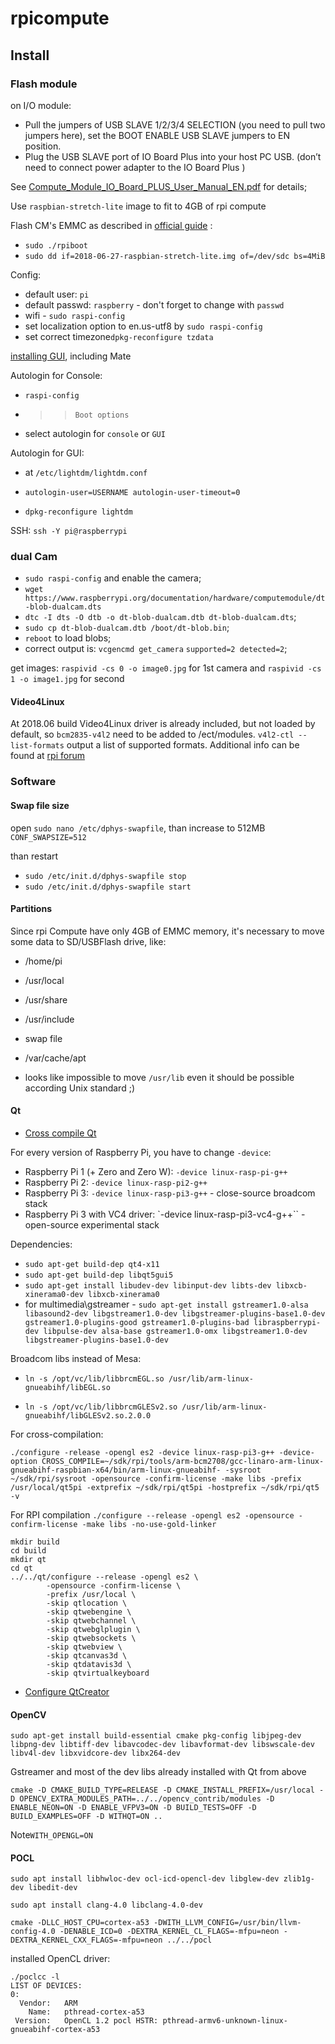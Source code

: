 rpicompute
========================

## Install

### Flash module
on I/O module:
 
- Pull the jumpers of USB SLAVE 1/2/3/4 SELECTION (you need to pull two jumpers
here), set the BOOT ENABLE USB SLAVE jumpers to EN position.
- Plug the USB SLAVE port of IO Board Plus into your host PC USB. (don’t need to
connect power adapter to the IO Board Plus )

See [Compute_Module_IO_Board_PLUS_User_Manual_EN.pdf](http://copperhilltech.com/content/Compute_Module_IO_Board_PLUS_User_Manual_EN.pdf) for details;

Use `raspbian-stretch-lite` image to fit to 4GB of rpi compute


Flash CM's EMMC as described in [official guide](https://www.raspberrypi.org/documentation/hardware/computemodule/cm-emmc-flashing.md) :

- `sudo ./rpiboot`
- `sudo dd if=2018-06-27-raspbian-stretch-lite.img of=/dev/sdc bs=4MiB`

Config:

- default user: `pi`
- default passwd: `raspberry` - don't forget to change with `passwd`
- wifi - `sudo raspi-config`
- set localization option to en.us-utf8 by `sudo raspi-config`
- set correct timezone`dpkg-reconfigure tzdata`

[installing GUI](https://www.raspberrypi.org/forums/viewtopic.php?p=890408#p890408), including Mate

Autologin for Console:

- `raspi-config`
- >> `Boot options`
- select autologin for `console` or `GUI`

Autologin for GUI:

- at `/etc/lightdm/lightdm.conf`
- `autologin-user=USERNAME
autologin-user-timeout=0`

- `dpkg-reconfigure lightdm` 



SSH:
`ssh -Y pi@raspberrypi`

### dual Cam
- `sudo raspi-config` and enable the camera;
- `wget https://www.raspberrypi.org/documentation/hardware/computemodule/dt-blob-dualcam.dts`
- `dtc -I dts -O dtb -o dt-blob-dualcam.dtb dt-blob-dualcam.dts`;
- `sudo cp dt-blob-dualcam.dtb /boot/dt-blob.bin`;
- `reboot` to load blobs;
-  correct output is: 
`vcgencmd get_camera`
`supported=2 detected=2`;

get images: `raspivid -cs 0 -o image0.jpg` for 1st camera and  `raspivid -cs 1 -o image1.jpg` for second

#### Video4Linux

At 2018.06 build Video4Linux driver is already included, but not loaded by default, so `bcm2835-v4l2` need to be added to /ect/modules. `v4l2-ctl --list-formats` output a list of supported formats. Additional info can be found at [rpi forum](https://www.raspberrypi.org/forums/viewtopic.php?t=62364)

### Software
#### Swap file size
open `sudo nano /etc/dphys-swapfile`, than increase to 512MB `CONF_SWAPSIZE=512`

than restart

- `sudo /etc/init.d/dphys-swapfile stop`
- `sudo /etc/init.d/dphys-swapfile start`

#### Partitions
Since rpi Compute have only 4GB of EMMC memory, it's necessary to move some data to SD/USBFlash drive, like:

 - /home/pi 
 - /usr/local
 - /usr/share
 - /usr/include
 - swap file
 - /var/cache/apt

 - looks like impossible to move `/usr/lib` even it should be possible according Unix standard ;) 
 
#### Qt
 - [Cross compile Qt](https://wiki.qt.io/RaspberryPi2EGLFS)
 
For every version of Raspberry Pi, you have to change `-device`:

- Raspberry Pi 1 (+ Zero and Zero W): `-device linux-rasp-pi-g++`
- Raspberry Pi 2: `-device linux-rasp-pi2-g++`
- Raspberry Pi 3: `-device linux-rasp-pi3-g++` - close-source broadcom stack
- Raspberry Pi 3 with VC4 driver: `-device linux-rasp-pi3-vc4-g++`` - open-source experimental stack

Dependencies:

- `sudo apt-get build-dep qt4-x11`
- `sudo apt-get build-dep libqt5gui5`
- `sudo apt-get install libudev-dev libinput-dev libts-dev libxcb-xinerama0-dev libxcb-xinerama0`
- for multimedia\gstreamer - `sudo apt-get install gstreamer1.0-alsa libasound2-dev libgstreamer1.0-dev libgstreamer-plugins-base1.0-dev gstreamer1.0-plugins-good gstreamer1.0-plugins-bad libraspberrypi-dev libpulse-dev alsa-base gstreamer1.0-omx libgstreamer1.0-dev libgstreamer-plugins-base1.0-dev`

Broadcom libs instead of Mesa:

- `ln -s /opt/vc/lib/libbrcmEGL.so /usr/lib/arm-linux-gnueabihf/libEGL.so`

- `ln -s /opt/vc/lib/libbrcmGLESv2.so /usr/lib/arm-linux-gnueabihf/libGLESv2.so.2.0.0`


For cross-compilation:

`./configure -release -opengl es2 -device linux-rasp-pi3-g++ -device-option CROSS_COMPILE=~/sdk/rpi/tools/arm-bcm2708/gcc-linaro-arm-linux-gnueabihf-raspbian-x64/bin/arm-linux-gnueabihf- -sysroot ~/sdk/rpi/sysroot -opensource -confirm-license -make libs -prefix /usr/local/qt5pi -extprefix ~/sdk/rpi/qt5pi -hostprefix ~/sdk/rpi/qt5 -v`


For RPI compilation
`./configure --release -opengl es2 -opensource -confirm-license -make libs -no-use-gold-linker`

```
mkdir build
cd build
mkdir qt
cd qt
../../qt/configure --release -opengl es2 \
        -opensource -confirm-license \
        -prefix /usr/local \
        -skip qtlocation \
        -skip qtwebengine \
        -skip qtwebchannel \
        -skip qtwebglplugin \
        -skip qtwebsockets \
        -skip qtwebview \
        -skip qtcanvas3d \
        -skip qtdatavis3d \
	    -skip qtvirtualkeyboard
```

 - [Configure QtCreator](https://www.ics.com/blog/configuring-qt-creator-raspberry-pi)

#### OpenCV

`sudo apt-get install build-essential cmake pkg-config libjpeg-dev libpng-dev libtiff-dev libavcodec-dev libavformat-dev libswscale-dev libv4l-dev libxvidcore-dev libx264-dev`

Gstreamer and most of the dev libs already installed with Qt from above

`cmake -D CMAKE_BUILD_TYPE=RELEASE -D CMAKE_INSTALL_PREFIX=/usr/local -D OPENCV_EXTRA_MODULES_PATH=../../opencv_contrib/modules -D ENABLE_NEON=ON -D ENABLE_VFPV3=ON -D BUILD_TESTS=OFF -D BUILD_EXAMPLES=OFF -D WITHQT=ON ..`

Note`WITH_OPENGL=ON`

#### POCL

`sudo apt install libhwloc-dev ocl-icd-opencl-dev libglew-dev zlib1g-dev libedit-dev`

`sudo apt install clang-4.0 libclang-4.0-dev`

```
cmake -DLLC_HOST_CPU=cortex-a53 -DWITH_LLVM_CONFIG=/usr/bin/llvm-config-4.0 -DENABLE_ICD=0 -DEXTRA_KERNEL_CL_FLAGS=-mfpu=neon -DEXTRA_KERNEL_CXX_FLAGS=-mfpu=neon ../../pocl
```

installed OpenCL driver:
```
./poclcc -l
LIST OF DEVICES:
0:
  Vendor:   ARM
    Name:   pthread-cortex-a53
 Version:   OpenCL 1.2 pocl HSTR: pthread-armv6-unknown-linux-gnueabihf-cortex-a53
```
